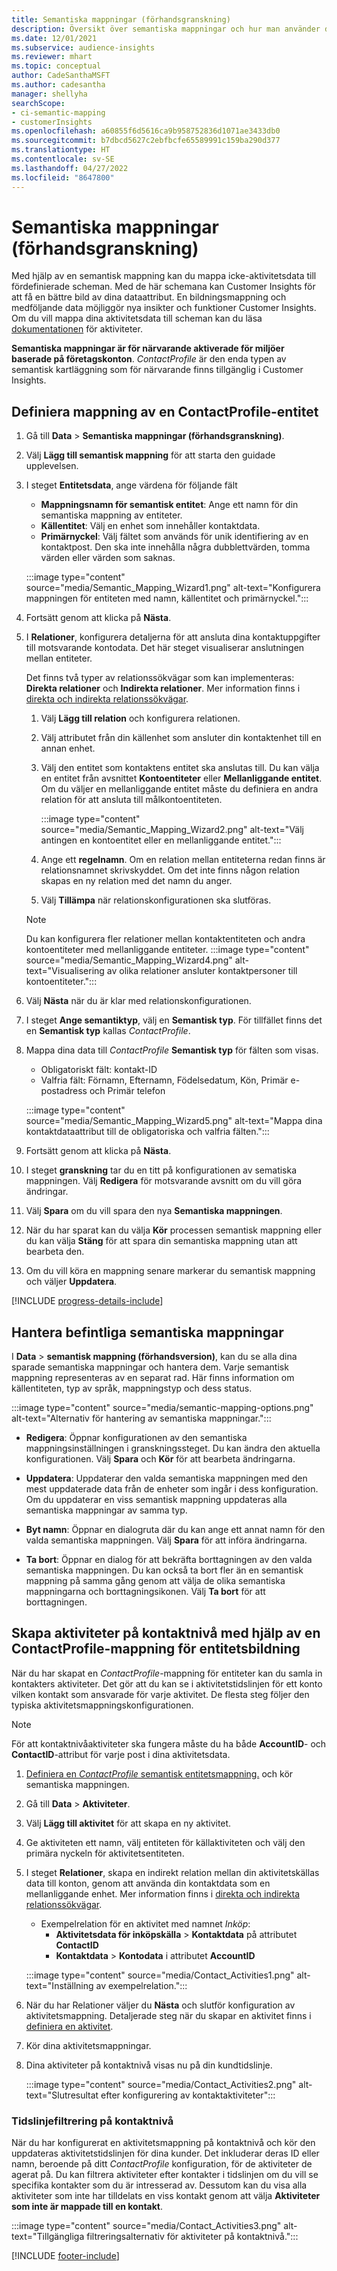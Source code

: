 ```yaml
---
title: Semantiska mappningar (förhandsgranskning)
description: Översikt över semantiska mappningar och hur man använder dem.
ms.date: 12/01/2021
ms.subservice: audience-insights
ms.reviewer: mhart
ms.topic: conceptual
author: CadeSanthaMSFT
ms.author: cadesantha
manager: shellyha
searchScope:
- ci-semantic-mapping
- customerInsights
ms.openlocfilehash: a60855f6d5616ca9b958752836d1071ae3433db0
ms.sourcegitcommit: b7dbcd5627c2ebfbcfe65589991c159ba290d377
ms.translationtype: HT
ms.contentlocale: sv-SE
ms.lasthandoff: 04/27/2022
ms.locfileid: "8647800"
---
```

# <a name="semantic-mappings-preview"></a>Semantiska mappningar (förhandsgranskning)

Med hjälp av en semantisk mappning kan du mappa icke-aktivitetsdata till fördefinierade scheman. Med de här schemana kan Customer Insights för att få en bättre bild av dina dataattribut. En bildningsmappning och medföljande data möjliggör nya insikter och funktioner Customer Insights. Om du vill mappa dina aktivitetsdata till scheman kan du läsa [dokumentationen](activities.md) för aktiviteter.

**Semantiska mappningar är för närvarande aktiverade för miljöer baserade på företagskonton**. *ContactProfile* är den enda typen av semantisk kartläggning som för närvarande finns tillgänglig i Customer Insights.

## <a name="define-a-contactprofile-semantic-entity-mapping"></a>Definiera mappning av en ContactProfile-entitet

1. Gå till **Data** > **Semantiska mappningar (förhandsgranskning)**.

1. Välj **Lägg till semantisk mappning** för att starta den guidade upplevelsen.

1. I steget **Entitetsdata**, ange värdena för följande fält

   - **Mappningsnamn för semantisk entitet**: Ange ett namn för din semantiska mappning av entiteter.
   - **Källentitet**: Välj en enhet som innehåller kontaktdata.
   - **Primärnyckel**: Välj fältet som används för unik identifiering av en kontaktpost. Den ska inte innehålla några dubblettvärden, tomma värden eller värden som saknas.

   :::image type="content" source="media/Semantic_Mapping_Wizard1.png" alt-text="Konfigurera mappningen för entiteten med namn, källentitet och primärnyckel.":::

1. Fortsätt genom att klicka på **Nästa**.

1. I **Relationer**, konfigurera detaljerna för att ansluta dina kontaktuppgifter till motsvarande kontodata. Det här steget visualiserar anslutningen mellan entiteter.  

   Det finns två typer av relationssökvägar som kan implementeras: **Direkta relationer** och **Indirekta relationer**. Mer information finns i [direkta och indirekta relationssökvägar](relationships.md#relationship-paths). 

   1. Välj **Lägg till relation** och konfigurera relationen.
   1. Välj attributet från din källenhet som ansluter din kontaktenhet till en annan enhet.
   1. Välj den entitet som kontaktens entitet ska anslutas till. Du kan välja en entitet från avsnittet **Kontoentiteter** eller **Mellanliggande entitet**. Om du väljer en mellanliggande entitet måste du definiera en andra relation för att ansluta till målkontoentiteten.

      :::image type="content" source="media/Semantic_Mapping_Wizard2.png" alt-text="Välj antingen en kontoentitet eller en mellanliggande entitet.":::

   1. Ange ett **regelnamn**. Om en relation mellan entiteterna redan finns är relationsnamnet skrivskyddet. Om det inte finns någon relation skapas en ny relation med det namn du anger.
   1. Välj **Tillämpa** när relationskonfigurationen ska slutföras.

   > [!NOTE]
   > Du kan konfigurera fler relationer mellan kontaktentiteten och andra kontoentiteter med mellanliggande entiteter.
   >  :::image type="content" source="media/Semantic_Mapping_Wizard4.png" alt-text="Visualisering av olika relationer ansluter kontaktpersoner till kontoentiteter.":::

1. Välj **Nästa** när du är klar med relationskonfigurationen.

1. I steget **Ange semantiktyp**, välj en **Semantisk typ**. För tillfället finns det en **Semantisk typ** kallas *ContactProfile*.

1. Mappa dina data till *ContactProfile* **Semantisk typ** för fälten som visas.
   - Obligatoriskt fält: kontakt-ID
   - Valfria fält: Förnamn, Efternamn, Födelsedatum, Kön, Primär e-postadress och Primär telefon

   :::image type="content" source="media/Semantic_Mapping_Wizard5.png" alt-text="Mappa dina kontaktdataattribut till de obligatoriska och valfria fälten.":::

1. Fortsätt genom att klicka på **Nästa**.

1. I steget **granskning** tar du en titt på konfigurationen av sematiska mappningen. Välj **Redigera** för motsvarande avsnitt om du vill göra ändringar.

1. Välj **Spara** om du vill spara den nya **Semantiska mappningen**.

1. När du har sparat kan du välja **Kör** processen semantisk mappning eller du kan välja **Stäng** för att spara din semantiska mappning utan att bearbeta den.

1. Om du vill köra en mappning senare markerar du semantisk mappning och väljer **Uppdatera**.

[!INCLUDE [progress-details-include](includes/progress-details-pane.md)]

## <a name="manage-existing-semantic-mappings"></a>Hantera befintliga semantiska mappningar

I **Data** > **semantisk mappning (förhandsversion)**, kan du se alla dina sparade semantiska mappningar och hantera dem. Varje semantisk mappning representeras av en separat rad. Här finns information om källentiteten, typ av språk, mappningstyp och dess status.

:::image type="content" source="media/semantic-mapping-options.png" alt-text="Alternativ för hantering av semantiska mappningar.":::

- **Redigera**: Öppnar konfigurationen av den semantiska mappningsinställningen i granskningssteget. Du kan ändra den aktuella konfigurationen. Välj **Spara** och **Kör** för att bearbeta ändringarna.

- **Uppdatera**: Uppdaterar den valda semantiska mappningen med den mest uppdaterade data från de enheter som ingår i dess konfiguration. Om du uppdaterar en viss semantisk mappning uppdateras alla semantiska mappningar av samma typ.

- **Byt namn**: Öppnar en dialogruta där du kan ange ett annat namn för den valda semantiska mappningen. Välj **Spara** för att införa ändringarna.

- **Ta bort**: Öppnar en dialog för att bekräfta borttagningen av den valda semantiska mappningen. Du kan också ta bort fler än en semantisk mappning på samma gång genom att välja de olika semantiska mappningarna och borttagningsikonen. Välj **Ta bort** för att borttagningen.

## <a name="use-a-contactprofile-semantic-entity-mapping-to-create-contact-level-activities"></a>Skapa aktiviteter på kontaktnivå med hjälp av en ContactProfile-mappning för entitetsbildning

När du har skapat en *ContactProfile*-mappning för entiteter kan du samla in kontakters aktiviteter. Det gör att du kan se i aktivitetstidslinjen för ett konto vilken kontakt som ansvarade för varje aktivitet. De flesta steg följer den typiska aktivitetsmappningskonfigurationen.

   > [!NOTE]
   > För att kontaktnivåaktiviteter ska fungera måste du ha både **AccountID**- och **ContactID**-attribut för varje post i dina aktivitetsdata.

1. [Definiera en *ContactProfile* semantisk entitetsmappning.](#define-a-contactprofile-semantic-entity-mapping) och kör semantiska mappningen.

1. Gå till **Data** > **Aktiviteter**.

1. Välj **Lägg till aktivitet** för att skapa en ny aktivitet.

1. Ge aktiviteten ett namn, välj entiteten för källaktiviteten och välj den primära nyckeln för aktivitetsentiteten.

1. I steget **Relationer**, skapa en indirekt relation mellan din aktivitetskällas data till konton, genom att använda din kontaktdata som en mellanliggande enhet. Mer information finns i [direkta och indirekta relationssökvägar](relationships.md#relationship-paths). 
   - Exempelrelation för en aktivitet med namnet *Inköp*:
      - **Aktivitetsdata för inköpskälla** > **Kontaktdata** på attributet **ContactID**
      - **Kontaktdata** > **Kontodata** i attributet **AccountID**

   :::image type="content" source="media/Contact_Activities1.png" alt-text="Inställning av exempelrelation.":::

1. När du har Relationer väljer du **Nästa** och slutför konfiguration av aktivitetsmappning. Detaljerade steg när du skapar en aktivitet finns i [definiera en aktivitet](activities.md).

1. Kör dina aktivitetsmappningar.

1. Dina aktiviteter på kontaktnivå visas nu på din kundtidslinje.

   :::image type="content" source="media/Contact_Activities2.png" alt-text="Slutresultat efter konfigurering av kontaktaktiviteter":::

### <a name="contact-level-activity-timeline-filtering"></a>Tidslinjefiltrering på kontaktnivå

När du har konfigurerat en aktivitetsmappning på kontaktnivå och kör den uppdateras aktivitetstidslinjen för dina kunder. Det inkluderar deras ID eller namn, beroende på ditt *ContactProfile* konfiguration, för de aktiviteter de agerat på. Du kan filtrera aktiviteter efter kontakter i tidslinjen om du vill se specifika kontakter som du är intresserad av. Dessutom kan du visa alla aktiviteter som inte har tilldelats en viss kontakt genom att välja **Aktiviteter som inte är mappade till en kontakt**.

   :::image type="content" source="media/Contact_Activities3.png" alt-text="Tillgängliga filtreringsalternativ för aktiviteter på kontaktnivå.":::

[!INCLUDE [footer-include](includes/footer-banner.md)]
